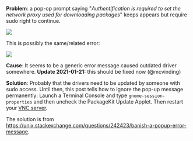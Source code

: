**Problem**: a pop-op prompt saying "*Authentification is required to set the network proxy used for downloading packages*" keeps appears but require sudo right to continue.

![](https://github.com/natmegsweden/NatMEG_Wiki/blob/main/wiki_images/Fig_4-1.png)

This is possibly the same/related error:

![](https://github.com/natmegsweden/NatMEG_Wiki/blob/main/wiki_images/Fig_5-1.png)

**Cause**: It seems to be a generic error message caused outdated driver somewhere. **Update 2021-01-21:** this should be fixed now (@mcvinding)

**Solution**: Probably that the drivers need to be updated by someone with sudo access. Until then, this post tells how to ignore the pop-up message permanently: Launch a Terminal Console and type `gnome-session-properties` and then uncheck the PackageKit Update Applet. Then restart your [VNC server](https://github.com/natmegsweden/NatMEG_Wiki/wiki/Connect-to-Compute).

The solution is from https://unix.stackexchange.com/questions/242423/banish-a-popup-error-message.